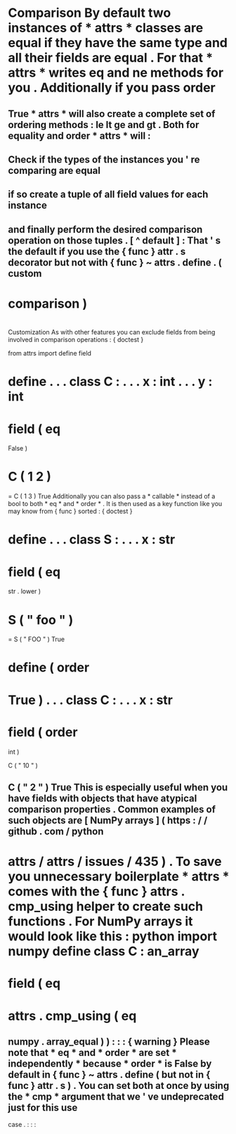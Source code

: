#
Comparison
By
default
two
instances
of
*
attrs
*
classes
are
equal
if
they
have
the
same
type
and
all
their
fields
are
equal
.
For
that
*
attrs
*
writes
__eq__
and
__ne__
methods
for
you
.
Additionally
if
you
pass
order
=
True
*
attrs
*
will
also
create
a
complete
set
of
ordering
methods
:
__le__
__lt__
__ge__
and
__gt__
.
Both
for
equality
and
order
*
attrs
*
will
:
-
Check
if
the
types
of
the
instances
you
'
re
comparing
are
equal
-
if
so
create
a
tuple
of
all
field
values
for
each
instance
-
and
finally
perform
the
desired
comparison
operation
on
those
tuples
.
[
^
default
]
:
That
'
s
the
default
if
you
use
the
{
func
}
attr
.
s
decorator
but
not
with
{
func
}
~
attrs
.
define
.
(
custom
-
comparison
)
=
#
#
Customization
As
with
other
features
you
can
exclude
fields
from
being
involved
in
comparison
operations
:
{
doctest
}
>
>
>
from
attrs
import
define
field
>
>
>
define
.
.
.
class
C
:
.
.
.
x
:
int
.
.
.
y
:
int
=
field
(
eq
=
False
)
>
>
>
C
(
1
2
)
=
=
C
(
1
3
)
True
Additionally
you
can
also
pass
a
*
callable
*
instead
of
a
bool
to
both
*
eq
*
and
*
order
*
.
It
is
then
used
as
a
key
function
like
you
may
know
from
{
func
}
sorted
:
{
doctest
}
>
>
>
define
.
.
.
class
S
:
.
.
.
x
:
str
=
field
(
eq
=
str
.
lower
)
>
>
>
S
(
"
foo
"
)
=
=
S
(
"
FOO
"
)
True
>
>
>
define
(
order
=
True
)
.
.
.
class
C
:
.
.
.
x
:
str
=
field
(
order
=
int
)
>
>
>
C
(
"
10
"
)
>
C
(
"
2
"
)
True
This
is
especially
useful
when
you
have
fields
with
objects
that
have
atypical
comparison
properties
.
Common
examples
of
such
objects
are
[
NumPy
arrays
]
(
https
:
/
/
github
.
com
/
python
-
attrs
/
attrs
/
issues
/
435
)
.
To
save
you
unnecessary
boilerplate
*
attrs
*
comes
with
the
{
func
}
attrs
.
cmp_using
helper
to
create
such
functions
.
For
NumPy
arrays
it
would
look
like
this
:
python
import
numpy
define
class
C
:
an_array
=
field
(
eq
=
attrs
.
cmp_using
(
eq
=
numpy
.
array_equal
)
)
:
:
:
{
warning
}
Please
note
that
*
eq
*
and
*
order
*
are
set
*
independently
*
because
*
order
*
is
False
by
default
in
{
func
}
~
attrs
.
define
(
but
not
in
{
func
}
attr
.
s
)
.
You
can
set
both
at
once
by
using
the
*
cmp
*
argument
that
we
'
ve
undeprecated
just
for
this
use
-
case
.
:
:
:

